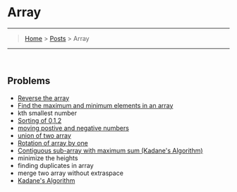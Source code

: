 # Array
---
> [Home](../index.md) > [Posts](../posts.md) > Array
---

<br>

## Problems

* [Reverse the array](reverse_array.cpp)
* [Find the maximum and minimum elements in an array](findminmax.cpp)
* kth smallest number
* [Sorting of 0,1,2](sort012.cpp)
* [moving postive and negative numbers](moving_neg_pos_numbers.cpp)
* [union of two array](union_of_two_array.cpp)
* [Rotation of array by one](rotation_of_array_one.cpp)
* [Contiguous sub-array with maximum sum (Kadane's Algorithm)](max_sum_of_subarray.cpp)
* minimize the heights
* finding duplicates in array
* merge two array without extraspace
* [Kadane's Algorithm](max_sum_of_subarray.cpp)
